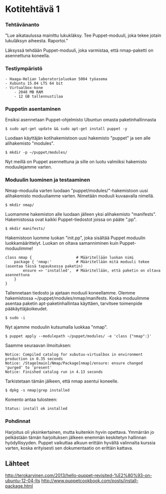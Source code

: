 # Kotitehtävä 1
### Tehtävänanto

"Lue aikataulussa mainittu lukukläksy. Tee Puppet-moduuli, joka tekee jotain lukuläksyn aiheesta. Raportoi."

Läksyssä tehdään Puppet-moduuli, joka varmistaa, että nmap-paketti on asennettuna koneella.


### Testiympäristö

	- Haaga-Helian laboratorioluokan 5004 työasema
	- Xubuntu 15.04 LTS 64 bit
	- Virtualbox-kone
		- 2048 MB RAM
		- 12 GB tallennustilaa

### Puppetin asentaminen

Ensiksi asennetaan Puppet-ohjelmisto Ubuntun omasta paketinhallinnasta

	$ sudo apt-get update && sudo apt-get install puppet -y

Luodaan käyttäjän kotihakemistoon uusi hakemisto "puppet" ja sen alle alihakemisto "modules".

	$ mkdir -p ~/puppet/modules/

Nyt meillä on Puppet asennettuna ja sille on luotu valmiiksi hakemisto moduulejamme varten.


### Moduulin luominen ja testaaminen

Nmap-moduulia varten luodaan "puppet/modules/"-hakemistoon uusi alihakemisto moduuliamme varten. Nimetään moduuli kuvaavalla nimellä.

	$ mkdir nmap/

Luomamme hakemiston alle luodaan jälleen yksi alihakemisto "manifests". Hakemistossa ovat kaikki Puppet-tiedostot joissa on pääte ".pp".

	$ mkdir manifests/

Hakemistoon luomme luokan "init.pp", joka sisältää Puppet moduulin luokkamäärittelyt. Luokan on oltava samanniminen kuin Puppet-moduulimme!

	
	
	class nmap {					# Määritellään luokan nimi
		package { 'nmap:'			# Määritellään mitä moduuli tekee (asentaa tässä tapauksessa paketin)
			ensure => 'installed',	# Määritellään, että paketin on oltava asennettuna
		}
	}

Tallennetaan tiedosto ja ajetaan moduuli koneellamme. Olemme hakemistossa ~/puppet/modules/nmap/manifests. Koska moduulimme asentaa paketin apt-paketinhallintaa käyttäen, tarvitsee toimenpide pääkäyttäjäoikeudet.

	$ sudo -i

Nyt ajamme moduulin kutsumalla luokkaa "nmap".

	$ puppet apply --modulepath ~/puppet/modules/ -e 'class {"nmap":}'

Saamme seuraavan ilmoituksen:

	Notice: Compiled catalog for xubutuu-virtualbox in environment production in 0.35 seconds
	Notice: /Stage[main]/Nmap/Package[nmap]/ensure: ensure changed 'purged' to 'present'
	Notice: Finished catalog run in 4.13 seconds

Tarkistetaan tämän jälkeen, että nmap asentui koneelle.

	$ dpkg -s nmap|grep installed

Komento antaa tulosteen:

	Status: install ok installed


### Pohdinnat

Harjoitus oli yksinkertainen, mutta kuitenkin hyvin opettava. Ymmärrän jo pelkästään tämän harjoituksen jälkeen enemmän keskitetyn hallinnan hyödyllisyyden. Puppet vaikuttaa alkuun erittäin hyvältä valinnalta kurssia varten, koska erityisesti sen dokumentaatio on erittäin kattava.


## Lähteet

http://terokarvinen.com/2013/hello-puppet-revisited-%E2%80%93-on-ubuntu-12-04-lts
http://www.puppetcookbook.com/posts/install-package.html
